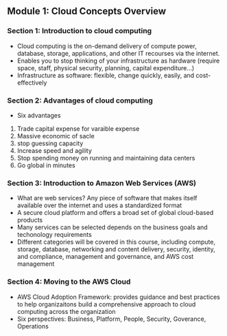 ## Module 1: Cloud Concepts Overview
### Section 1: Introduction to cloud computing

* Cloud computing is the on-demand delivery of compute power, database, storage, applications, and other IT recourses via the internet.  
* Enables you to stop thinking of your infrastructure as hardware (require space, staff, physical security, planning, capital expenditure...)
* Infrastructure as software: flexible, change quickly, easily, and cost-effectively

### Section 2: Advantages of cloud computing

* Six advantages
1. Trade capital expense for varaible expense
2. Massive economic of sacle
3. stop guessing capacity
4. Increase speed and agility
5. Stop spending money on running and maintaining data centers
6. Go global in minutes

### Section 3: Introduction to Amazon Web Services (AWS)

* What are web services? Any piece of software that makes itself available over the internet and uses a standardized format
* A secure cloud platform and offers a broad set of global cloud-based products
* Many services can be selected depends on the business goals and techonology requirements
* Different categories will be covered in this course, including compute, storage, database, networking and content delivery, security, identity, and compliance, management and governance, and AWS cost management

### Section 4: Moving to the AWS Cloud

* AWS Cloud Adoption Framework: provides guidance and best practices to help organizaitons build a comprehensive approach to cloud computing across the organization
* Six perspectives: Business, Platform, People, Security, Goverance, Operations
